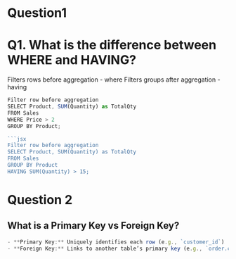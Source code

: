 # Question1 
# Q1. What is the difference between WHERE and HAVING?
Filters rows before aggregation - where
Filters groups after aggregation - having

```jsx
Filter row before aggregation
SELECT Product, SUM(Quantity) as TotalQty
FROM Sales
WHERE Price > 2
GROUP BY Product;

```jsx
Filter row before aggregation
SELECT Product, SUM(Quantity) as TotalQty
FROM Sales
GROUP BY Product
HAVING SUM(Quantity) > 15;
```
# Question 2
## What is a Primary Key vs Foreign Key?
```jsx
- **Primary Key:** Uniquely identifies each row (e.g., `customer_id`)
- **Foreign Key:** Links to another table’s primary key (e.g., `order.customer_id`)
```
